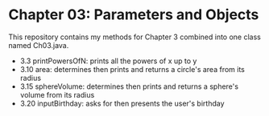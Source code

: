 # Chapter 03: Parameters and Objects

This repository contains my methods for Chapter 3 combined into one class named Ch03.java.

- 3.3  printPowersOfN: prints all the powers of x up to y
- 3.10 area: determines then prints and returns a circle's area from its radius
- 3.15 sphereVolume: determines then prints and returns a sphere's volume from its radius
- 3.20 inputBirthday: asks for then presents the user's birthday
